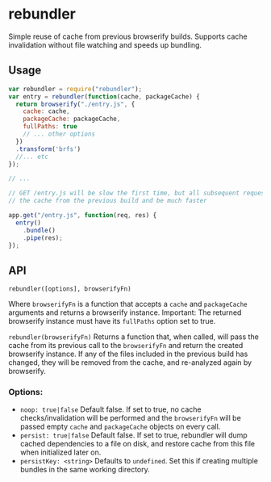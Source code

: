 # rebundler

Simple reuse of cache from previous browserify builds. Supports cache invalidation without file watching and speeds up
bundling.

## Usage

```js
var rebundler = require("rebundler");
var entry = rebundler(function(cache, packageCache) {
  return browserify("./entry.js", {
    cache: cache,
    packageCache: packageCache,
    fullPaths: true
    // ... other options
  })
  .transform('brfs')
  //... etc
});

// ...

// GET /entry.js will be slow the first time, but all subsequent requests will re-use 
// the cache from the previous build and be much faster

app.get("/entry.js", function(req, res) {
  entry()
    .bundle()
    .pipe(res);
});
```

## API

`rebundler([options], browserifyFn)`

Where `browserifyFn` is a function that accepts a `cache` and `packageCache` arguments and returns a browserify instance.
Important: The returned browserify instance must have its `fullPaths` option set to true.

`rebundler(browserifyFn)` Returns a function that, when called, will pass the cache from its previous call to the `browserifyFn` and return the created browserify instance. If any of the files included in the previous build has changed, they will be removed from the cache, and re-analyzed again by browserify.

### Options:

- `noop: true|false` Default false. If set to true, no cache checks/invalidation will be performed and the `browserifyFn` will be passed empty `cache` and `packageCache` objects on every call.
- `persist: true|false` Default false. If set to true, rebundler will dump cached dependencies to a file on disk, and restore cache from this file when initialized later on.
- `persistKey: <string>` Defaults to `undefined`. Set this if creating multiple bundles in the same working directory.
